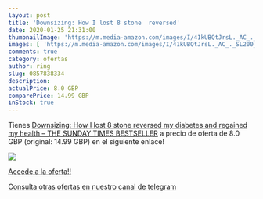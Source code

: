 ```yaml
---
layout: post
title: 'Downsizing: How I lost 8 stone  reversed'
date: 2020-01-25 21:31:00
thumbnailImage: 'https://m.media-amazon.com/images/I/41kUBQtJrsL._AC_._SL200_.jpg'
images: [ 'https://m.media-amazon.com/images/I/41kUBQtJrsL._AC_._SL200_.jpg' ]
comments: true
category: ofertas
author: ring
slug: 0857838334
description:
actualPrice: 8.0 GBP
comparePrice: 14.99 GBP
inStock: true
---
```


Tienes [Downsizing: How I lost 8 stone  reversed my diabetes and regained my health – THE SUNDAY TIMES BESTSELLER](https://www.amazon.com/dp/0857838334/?tag=redken08-20) a precio de oferta de 8.0 GBP (original: 14.99 GBP) en el siguiente enlace!

[![](https://m.media-amazon.com/images/I/41kUBQtJrsL._AC_._SL200_.jpg)](https://www.amazon.com/dp/0857838334/?tag=redken08-20)

[Accede a la oferta!!](https://www.amazon.com/dp/0857838334/?tag=redken08-20)

[Consulta otras ofertas en nuestro canal de telegram](https://t.me/s/ofertas25)
